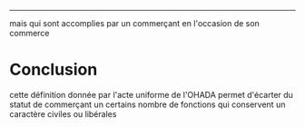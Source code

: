 
---
mais qui sont accomplies par un commerçant en l'occasion de son commerce
# Conclusion 
cette définition donnée par l'acte uniforme  de l'OHADA permet  d'écarter du statut de commerçant un certains nombre de
fonctions qui conservent un caractère civiles ou libérales 